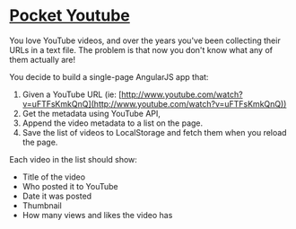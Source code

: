 [Pocket Youtube](http://geekrax.github.io/pocket-youtube/)
===========================
You love YouTube videos, and over the years you've been collecting their URLs in a text file.
The problem is that now you don't know what any of them actually are!

You decide to build a single-page AngularJS app that:

1. Given a YouTube URL (ie: [http://www.youtube.com/watch?v=uFTFsKmkQnQ](http://www.youtube.com/watch?v=uFTFsKmkQnQ))
2. Get the metadata using YouTube API,
3. Append the video metadata to a list on the page.
4. Save the list of videos to LocalStorage and fetch them when you reload the page.

Each video in the list should show:

* Title of the video
* Who posted it to YouTube
* Date it was posted
* Thumbnail
* How many views and likes the video has
